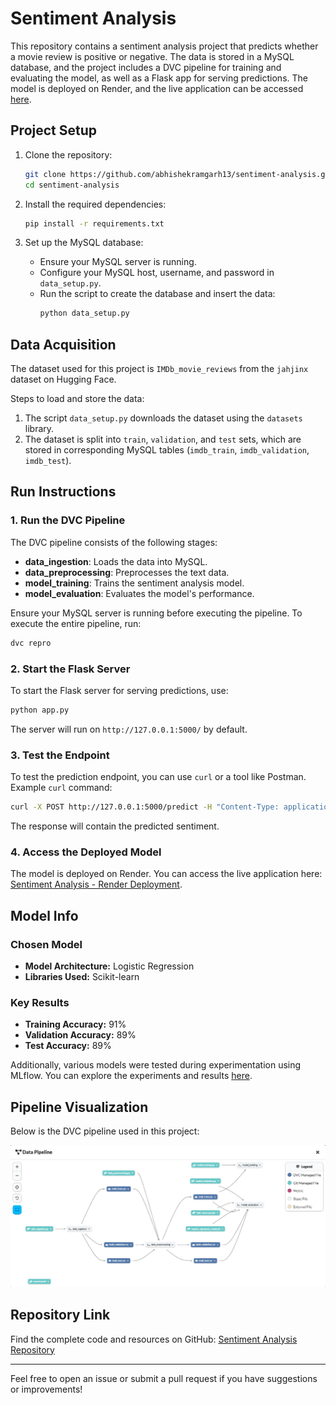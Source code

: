 # Sentiment Analysis

This repository contains a sentiment analysis project that predicts whether a movie review is positive or negative. The data is stored in a MySQL database, and the project includes a DVC pipeline for training and evaluating the model, as well as a Flask app for serving predictions. The model is deployed on Render, and the live application can be accessed [here](https://sentiment-analysis-abhishek-ramgarh.onrender.com/).

## Project Setup

1. Clone the repository:

   ```bash
   git clone https://github.com/abhishekramgarh13/sentiment-analysis.git
   cd sentiment-analysis
   ```

2. Install the required dependencies:

   ```bash
   pip install -r requirements.txt
   ```

3. Set up the MySQL database:

   - Ensure your MySQL server is running.
   - Configure your MySQL host, username, and password in `data_setup.py`.
   - Run the script to create the database and insert the data:
     ```bash
     python data_setup.py
     ```

## Data Acquisition

The dataset used for this project is `IMDb_movie_reviews` from the `jahjinx` dataset on Hugging Face.

Steps to load and store the data:

1. The script `data_setup.py` downloads the dataset using the `datasets` library.
2. The dataset is split into `train`, `validation`, and `test` sets, which are stored in corresponding MySQL tables (`imdb_train`, `imdb_validation`, `imdb_test`).

## Run Instructions

### 1. Run the DVC Pipeline

The DVC pipeline consists of the following stages:

- **data\_ingestion**: Loads the data into MySQL.
- **data\_preprocessing**: Preprocesses the text data.
- **model\_training**: Trains the sentiment analysis model.
- **model\_evaluation**: Evaluates the model's performance.

Ensure your MySQL server is running before executing the pipeline. To execute the entire pipeline, run:

```bash
dvc repro
```

### 2. Start the Flask Server

To start the Flask server for serving predictions, use:

```bash
python app.py
```

The server will run on `http://127.0.0.1:5000/` by default.

### 3. Test the Endpoint

To test the prediction endpoint, you can use `curl` or a tool like Postman. Example `curl` command:

```bash
curl -X POST http://127.0.0.1:5000/predict -H "Content-Type: application/json" -d '{"text": "This is an amazing movie!"}'
```

The response will contain the predicted sentiment.

### 4. Access the Deployed Model

The model is deployed on Render. You can access the live application here: [Sentiment Analysis - Render Deployment](https://sentiment-analysis-abhishek-ramgarh.onrender.com/).

## Model Info

### Chosen Model

- **Model Architecture:** Logistic Regression
- **Libraries Used:** Scikit-learn

### Key Results

- **Training Accuracy:** 91%
- **Validation Accuracy:** 89%
- **Test Accuracy:** 89%

Additionally, various models were tested during experimentation using MLflow. You can explore the experiments and results [here](https://dagshub.com/abhishekramgarh13/sentiment-analysis.mlflow).

## Pipeline Visualization

Below is the DVC pipeline used in this project:

![Pipeline Visualization](./Screenshot%202025-01-30%20143624.png)

## Repository Link

Find the complete code and resources on GitHub: [Sentiment Analysis Repository](https://github.com/abhishekramgarh13/sentiment-analysis)

---

Feel free to open an issue or submit a pull request if you have suggestions or improvements!

